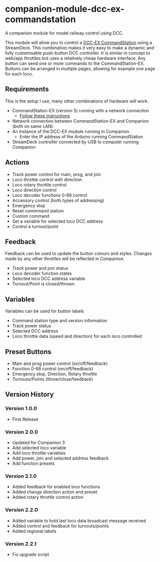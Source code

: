 # companion-module-dcc-ex-commandstation

A companion module for model railway control using DCC.

This module will allow you to control a [DCC-EX CommandStation](https://dcc-ex.com/index.html) using a StreamDeck. This combination makes it very easy to make a dynamic and fully customisable push-button DCC controller. It is similar in concept to web/app throttles but uses a relatively cheap hardware interface. Any button can send one or more commands to the CommandStation-EX. Buttons can be arranged in multiple pages, allowing for example one page for each loco.

## Requirements
This is the setup I use, many other combinations of hardware will work.

* CommandStation-EX (version 5) running with a network connection
  * [Follow these instructions](https://dcc-ex.com/get-started/index.html)
* Network connection between CommandStation-EX and Companion (both on same LAN)
* An instance of the DCC-EX module running in Companion
  * Enter the IP address of the Arduino running CommandStation
* StreamDeck controller connected by USB to computer running Companion

## Actions
* Track power control for main, prog, and join
* Loco throttle control with direction
* Loco rotary throttle control
* Loco direction control
* Loco decoder functions 0-68 control
* Accessory control (both types of addressing)
* Emergency stop
* Reset commmand station
* Custom command
* Set a variable for selected loco DCC address
* Control a turnout/point

## Feedback
Feedback can be used to update the button colours and styles. Changes made by any other throttles will be reflected in Companion.
* Track power and join status
* Loco decoder function states
* Selected loco DCC address variable
* Turnout/Point is closed/thrown

## Variables
Variables can be used for button labels
* Command station type and version information
* Track power status
* Selected DCC address
* Loco throttle data (speed and direction) for each loco controlled

## Preset Buttons
* Main and prog power control (on/off/feedback)
* Function 0-68 control (on/off/feedback)
* Emergency stop, Direction, Rotary throttle
* Turnouts/Points (throw/close/feedback)

## Version History

### Version 1.0.0
* First Release

### Version 2.0.0
* Updated for Companion 3
* Add selected loco variable
* Add loco throttle variables
* Add power, join and selected address feedback
* Add function presets

### Version 2.1.0
* Added feedback for enabled loco functions
* Added change direction action and preset
* Added rotary throttle control action

### Version 2.2.0
* Added variable to hold last loco data broadcast message received
* Added control and feedback for turnouts/points
* Added regional labels

### Version 2.2.1
* Fix upgrade script
